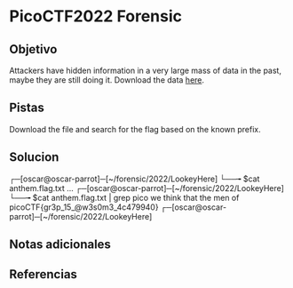 # PicoCTF2022 Forensic
## Objetivo
Attackers have hidden information in a very large mass of data in the past, maybe they are still doing it. Download the data [here](https://artifacts.picoctf.net/c/294/anthem.flag.txt).

## Pistas
Download the file and search for the flag based on the known prefix.
## Solucion
┌─[oscar@oscar-parrot]─[~/forensic/2022/LookeyHere]
└──╼ $cat anthem.flag.txt 
...
┌─[oscar@oscar-parrot]─[~/forensic/2022/LookeyHere]
└──╼ $cat anthem.flag.txt | grep pico
      we think that the men of picoCTF{gr3p_15_@w3s0m3_4c479940}
┌─[oscar@oscar-parrot]─[~/forensic/2022/LookeyHere]

## Notas adicionales
## Referencias
